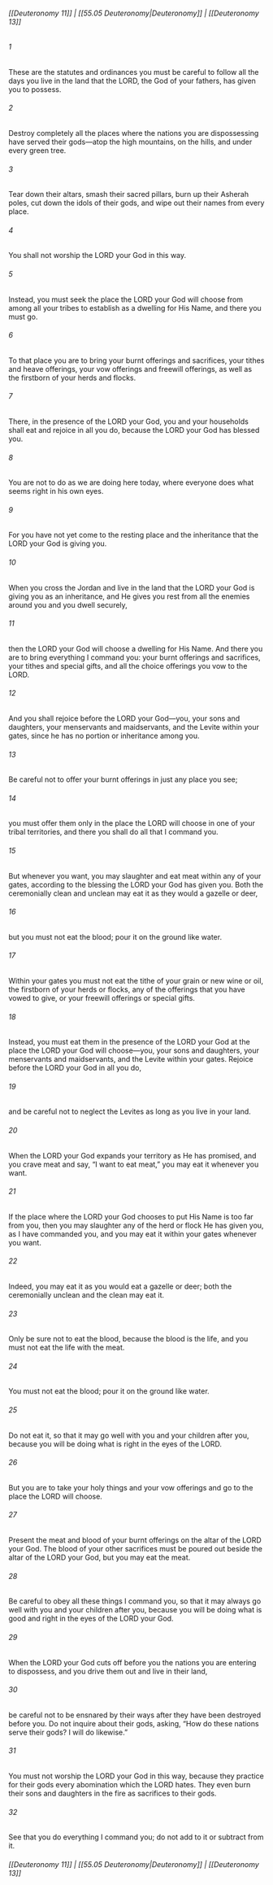 
###### [[Deuteronomy 11]] | [[55.05 Deuteronomy|Deuteronomy]] | [[Deuteronomy 13]]

###### 1
These are the statutes and ordinances you must be careful to follow all the days you live in the land that the LORD, the God of your fathers, has given you to possess.
###### 2
Destroy completely all the places where the nations you are dispossessing have served their gods—atop the high mountains, on the hills, and under every green tree.
###### 3
Tear down their altars, smash their sacred pillars, burn up their Asherah poles, cut down the idols of their gods, and wipe out their names from every place.
###### 4
You shall not worship the LORD your God in this way.
###### 5
Instead, you must seek the place the LORD your God will choose from among all your tribes to establish as a dwelling for His Name, and there you must go.
###### 6
To that place you are to bring your burnt offerings and sacrifices, your tithes and heave offerings, your vow offerings and freewill offerings, as well as the firstborn of your herds and flocks.
###### 7
There, in the presence of the LORD your God, you and your households shall eat and rejoice in all you do, because the LORD your God has blessed you.
###### 8
You are not to do as we are doing here today, where everyone does what seems right in his own eyes.
###### 9
For you have not yet come to the resting place and the inheritance that the LORD your God is giving you.
###### 10
When you cross the Jordan and live in the land that the LORD your God is giving you as an inheritance, and He gives you rest from all the enemies around you and you dwell securely,
###### 11
then the LORD your God will choose a dwelling for His Name. And there you are to bring everything I command you: your burnt offerings and sacrifices, your tithes and special gifts, and all the choice offerings you vow to the LORD.
###### 12
And you shall rejoice before the LORD your God—you, your sons and daughters, your menservants and maidservants, and the Levite within your gates, since he has no portion or inheritance among you.
###### 13
Be careful not to offer your burnt offerings in just any place you see;
###### 14
you must offer them only in the place the LORD will choose in one of your tribal territories, and there you shall do all that I command you.
###### 15
But whenever you want, you may slaughter and eat meat within any of your gates, according to the blessing the LORD your God has given you. Both the ceremonially clean and unclean may eat it as they would a gazelle or deer,
###### 16
but you must not eat the blood; pour it on the ground like water.
###### 17
Within your gates you must not eat the tithe of your grain or new wine or oil, the firstborn of your herds or flocks, any of the offerings that you have vowed to give, or your freewill offerings or special gifts.
###### 18
Instead, you must eat them in the presence of the LORD your God at the place the LORD your God will choose—you, your sons and daughters, your menservants and maidservants, and the Levite within your gates. Rejoice before the LORD your God in all you do,
###### 19
and be careful not to neglect the Levites as long as you live in your land.
###### 20
When the LORD your God expands your territory as He has promised, and you crave meat and say, “I want to eat meat,” you may eat it whenever you want.
###### 21
If the place where the LORD your God chooses to put His Name is too far from you, then you may slaughter any of the herd or flock He has given you, as I have commanded you, and you may eat it within your gates whenever you want.
###### 22
Indeed, you may eat it as you would eat a gazelle or deer; both the ceremonially unclean and the clean may eat it.
###### 23
Only be sure not to eat the blood, because the blood is the life, and you must not eat the life with the meat.
###### 24
You must not eat the blood; pour it on the ground like water.
###### 25
Do not eat it, so that it may go well with you and your children after you, because you will be doing what is right in the eyes of the LORD.
###### 26
But you are to take your holy things and your vow offerings and go to the place the LORD will choose.
###### 27
Present the meat and blood of your burnt offerings on the altar of the LORD your God. The blood of your other sacrifices must be poured out beside the altar of the LORD your God, but you may eat the meat.
###### 28
Be careful to obey all these things I command you, so that it may always go well with you and your children after you, because you will be doing what is good and right in the eyes of the LORD your God.
###### 29
When the LORD your God cuts off before you the nations you are entering to dispossess, and you drive them out and live in their land,
###### 30
be careful not to be ensnared by their ways after they have been destroyed before you. Do not inquire about their gods, asking, “How do these nations serve their gods? I will do likewise.”
###### 31
You must not worship the LORD your God in this way, because they practice for their gods every abomination which the LORD hates. They even burn their sons and daughters in the fire as sacrifices to their gods.
###### 32
See that you do everything I command you; do not add to it or subtract from it.

###### [[Deuteronomy 11]] | [[55.05 Deuteronomy|Deuteronomy]] | [[Deuteronomy 13]]
